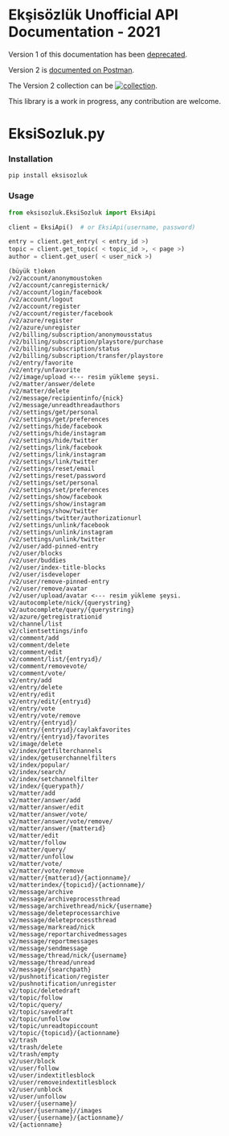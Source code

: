 # Ekşisözlük Unofficial API Documentation - 2021

Version 1 of this documentation has been [deprecated](doc/V1.md).

Version 2 is [documented on Postman](https://documenter.getpostman.com/view/6963920/TzzEoZpq).

The Version 2 collection can be   [![collection](https://run.pstmn.io/button.svg)](https://app.getpostman.com/run-collection/6963920-32242d64-126b-4382-8fb1-0501844f107a?action=collection%2Ffork&collection-url=entityId%3D6963920-32242d64-126b-4382-8fb1-0501844f107a%26entityType%3Dcollection%26workspaceId%3De549a4c7-acfa-45b4-8689-4599ee859e9a).

This library is a work in progress, any contribution are welcome.

# EksiSozluk.py

### Installation

```shell
pip install eksisozluk
```

### Usage

```python
from eksisozluk.EksiSozluk import EksiApi

client = EksiApi()  # or EksiApi(username, password)

entry = client.get_entry( < entry_id >)
topic = client.get_topic( < topic_id >, < page >)
author = client.get_user( < user_nick >)
```

```
(büyük t)oken
/v2/account/anonymoustoken
/v2/account/canregisternick/
/v2/account/login/facebook
/v2/account/logout
/v2/account/register
/v2/account/register/facebook
/v2/azure/register
/v2/azure/unregister
/v2/billing/subscription/anonymousstatus
/v2/billing/subscription/playstore/purchase
/v2/billing/subscription/status
/v2/billing/subscription/transfer/playstore
/v2/entry/favorite
/v2/entry/unfavorite
/v2/image/upload <--- resim yükleme şeysi.
/v2/matter/answer/delete
/v2/matter/delete
/v2/message/recipientinfo/{nick}
/v2/message/unreadthreadauthors
/v2/settings/get/personal
/v2/settings/get/preferences
/v2/settings/hide/facebook
/v2/settings/hide/instagram
/v2/settings/hide/twitter
/v2/settings/link/facebook
/v2/settings/link/instagram
/v2/settings/link/twitter
/v2/settings/reset/email
/v2/settings/reset/password
/v2/settings/set/personal
/v2/settings/set/preferences
/v2/settings/show/facebook
/v2/settings/show/instagram
/v2/settings/show/twitter
/v2/settings/twitter/authorizationurl
/v2/settings/unlink/facebook
/v2/settings/unlink/instagram
/v2/settings/unlink/twitter
/v2/user/add-pinned-entry
/v2/user/blocks
/v2/user/buddies
/v2/user/index-title-blocks
/v2/user/isdeveloper
/v2/user/remove-pinned-entry
/v2/user/remove/avatar
/v2/user/upload/avatar <--- resim yükleme şeysi.
v2/autocomplete/nick/{querystring}
v2/autocomplete/query/{querystring}
v2/azure/getregistrationid
v2/channel/list
v2/clientsettings/info
v2/comment/add
v2/comment/delete
v2/comment/edit
v2/comment/list/{entryıd}/
v2/comment/removevote/
v2/comment/vote/
v2/entry/add
v2/entry/delete
v2/entry/edit
v2/entry/edit/{entryıd}
v2/entry/vote
v2/entry/vote/remove
v2/entry/{entryıd}/
v2/entry/{entryıd}/caylakfavorites
v2/entry/{entryıd}/favorites
v2/image/delete
v2/index/getfilterchannels
v2/index/getuserchannelfilters
v2/index/popular/
v2/index/search/
v2/index/setchannelfilter
v2/index/{querypath}/
v2/matter/add
v2/matter/answer/add
v2/matter/answer/edit
v2/matter/answer/vote/
v2/matter/answer/vote/remove/
v2/matter/answer/{matterıd}
v2/matter/edit
v2/matter/follow
v2/matter/query/
v2/matter/unfollow
v2/matter/vote/
v2/matter/vote/remove
v2/matter/{matterıd}/{actionname}/
v2/matterindex/{topicıd}/{actionname}/
v2/message/archive
v2/message/archiveprocessthread
v2/message/archivethread/nick/{username}
v2/message/deleteprocessarchive
v2/message/deleteprocessthread
v2/message/markread/nick
v2/message/reportarchivedmessages
v2/message/reportmessages
v2/message/sendmessage
v2/message/thread/nick/{username}
v2/message/thread/unread
v2/message/{searchpath}
v2/pushnotification/register
v2/pushnotification/unregister
v2/topic/deletedraft
v2/topic/follow
v2/topic/query/
v2/topic/savedraft
v2/topic/unfollow
v2/topic/unreadtopiccount
v2/topic/{topicıd}/{actionname}
v2/trash
v2/trash/delete
v2/trash/empty
v2/user/block
v2/user/follow
v2/user/indextitlesblock
v2/user/removeindextitlesblock
v2/user/unblock
v2/user/unfollow
v2/user/{username}/
v2/user/{username}//images
v2/user/{username}/{actionname}/
v2/{actionname}
```
